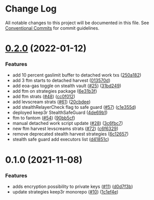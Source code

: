 # Change Log

All notable changes to this project will be documented in this file.
See [Conventional Commits](https://conventionalcommits.org) for commit guidelines.

# [0.2.0](https://github.com/yearn/hardhat-monorepo/compare/@yearn/strategies-keep3r@0.1.0...@yearn/strategies-keep3r@0.2.0) (2022-01-12)


### Features

* add 10 percent gaslimit buffer to detached work txs ([250a182](https://github.com/yearn/hardhat-monorepo/commit/250a182b2746173451b4a4dd2511fafb9edde5ad))
* add 3 ftm starts to detached harvest ([013570d](https://github.com/yearn/hardhat-monorepo/commit/013570d2022ef0444a2aed4d1c2beffd627866eb))
* add eoa-gas toggle on stealth vault ([#25](https://github.com/yearn/hardhat-monorepo/issues/25)) ([31bd249](https://github.com/yearn/hardhat-monorepo/commit/31bd249ccd7b575235211dad447a856457e5427a))
* add ftm on strategies package ([6e31b3f](https://github.com/yearn/hardhat-monorepo/commit/6e31b3f83ce3fef89a76c6ac28273acef04d4e45))
* add ftm strats ([#48](https://github.com/yearn/hardhat-monorepo/issues/48)) ([cc0f012](https://github.com/yearn/hardhat-monorepo/commit/cc0f0121a3fcb015d5d7c1bed736f9fbe005e8e8))
* add levscream strats ([#61](https://github.com/yearn/hardhat-monorepo/issues/61)) ([20cbdee](https://github.com/yearn/hardhat-monorepo/commit/20cbdee904ac825501d341d30c5e2601582e611d))
* add stealthRelayerCheck flag to safe guard ([#57](https://github.com/yearn/hardhat-monorepo/issues/57)) ([c1e355d](https://github.com/yearn/hardhat-monorepo/commit/c1e355d2efa71a2143ecc4a6c93a01cf7c9b02c8))
* deployed keep3r StealthSafeGuard ([4de69b1](https://github.com/yearn/hardhat-monorepo/commit/4de69b128ab759c9251d981e483d4a0de941d916))
* ftm to fantom ([#54](https://github.com/yearn/hardhat-monorepo/issues/54)) ([90bb5cf](https://github.com/yearn/hardhat-monorepo/commit/90bb5cf334e83efee512f3dd477dfe9badf958aa))
* manual detached work script update ([#28](https://github.com/yearn/hardhat-monorepo/issues/28)) ([3c6fbc7](https://github.com/yearn/hardhat-monorepo/commit/3c6fbc720da98c0fd8e6ab8fdee2f37cd435bde2))
* new ftm harvest levscreams strats ([#72](https://github.com/yearn/hardhat-monorepo/issues/72)) ([c6f6329](https://github.com/yearn/hardhat-monorepo/commit/c6f6329391c1913a84ad07be261974ae3bc11fcb))
* remove deprecated stealth harvest strategies ([6c12657](https://github.com/yearn/hardhat-monorepo/commit/6c1265774ee84bddb48f7ebddfa06d1a7c3e8dde))
* stealth safe guard add executors list ([d41851c](https://github.com/yearn/hardhat-monorepo/commit/d41851cbbb51eb5bc31f5a84fb3305fad252d5e0))





# 0.1.0 (2021-11-08)


### Features

* adds encryption possibility to private keys ([#11](https://github.com/yearn/hardhat-monorepo/issues/11)) ([d0d7f3b](https://github.com/yearn/hardhat-monorepo/commit/d0d7f3b7191d15bc134d429105272e895fae7b06))
* update strategies keep3r monorepo ([#10](https://github.com/yearn/hardhat-monorepo/issues/10)) ([1c1ef4e](https://github.com/yearn/hardhat-monorepo/commit/1c1ef4ed12a48c2f83f79e7c7c41b4f77638edb0))

